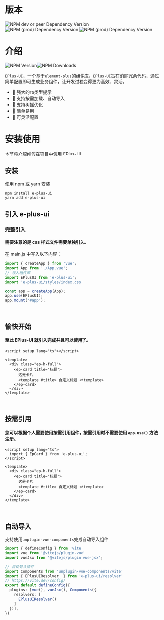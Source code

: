 <!--
 * @Descripttion:
 * @version:
 * @Author: 十三
 * @Date: 2022-10-15 15:45:07
 * @LastEditors: 十三
 * @LastEditTime: 2022-10-18 22:14:16
-->
# 版本
![NPM dev or peer Dependency Version](https://img.shields.io/npm/dependency-version/e-plus-ui/peer/vue)
![NPM (prod) Dependency Version](https://img.shields.io/npm/dependency-version/e-plus-ui/co-utils-vue)
![NPM (prod) Dependency Version](https://img.shields.io/npm/dependency-version/e-plus-ui/element-plus)


# 介绍
![NPM Version](https://img.shields.io/npm/v/e-plus-ui)![NPM Downloads](https://img.shields.io/npm/dm/e-plus-ui)


`EPlus-UI`，一个基于`element-plus`的组件库，`EPlus-UI`旨在消除冗余代码，通过简单配置即可生成业务组件，让开发过程变得更为高效、灵活。

- 💪 强大的`TS`类型提示
- 💅 支持按需加载、自动导入
- 👏 支持树摇优化
- 🥳 简单易用
- 🚀 可灵活配置

# 安装使用
本节将介绍如何在项目中使用 EPlus-UI

## 安装

使用 npm 或 yarn 安装

```
npm install e-plus-ui
yarn add e-plus-ui
```

## 引入 e-plus-ui

### 完整引入

#### 需要注意的是 css 样式文件需要单独引入。

在 main.js 中写入以下内容：

```js
import { createApp } from 'vue';
import App from './App.vue';
// 导入组件库
import EPlusUI from 'e-plus-ui';
import 'e-plus-ui/styles/index.css'

const app = createApp(App);
app.use(EPlusUI);
app.mount('#app');
```

<br/>

## 愉快开始

#### 至此 EPlus-UI 就引入完成并且可以使用了。

```vue
<script setup lang="ts"></script>

<template>
  <div class="ep-h-full">
    <ep-card title="标题">
      这是卡片
      <template #title> 自定义标题 </template>
    </ep-card>
  </div>
</template>

```

<br/>

## 按需引用

#### 您可以根据个人需要使用按需引用组件，按需引用时不需要使用 `app.use()` 方法注册。


```vue
<script setup lang="ts">
  import { EpCard } from 'e-plus-ui';
</script>

<template>
  <div class="ep-h-full">
    <ep-card title="标题">
      这是卡片
      <template #title> 自定义标题 </template>
    </ep-card>
  </div>
</template>
```

<br/>

## 自动导入
支持使用`unplugin-vue-components`完成自动导入组件

```typescript
import { defineConfig } from 'vite'
import vue from '@vitejs/plugin-vue'
import vueJsx from '@vitejs/plugin-vue-jsx';

// 自动导入插件
import Components from 'unplugin-vue-components/vite'
import { EPlusUIResolver  } from 'e-plus-ui/resolver'
// https://vite.dev/config/
export default defineConfig({
  plugins: [vue(), vueJsx(), Components({
    resolvers: [
      EPlusUIResolver()
    ]
  })],
})

```
